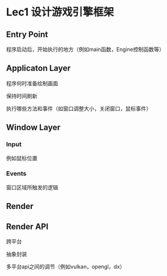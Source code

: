 # Lec1  设计游戏引擎框架

## Entry Point

程序启动后，开始执行的地方（例如main函数，Engine控制函数等）

## Applicaton Layer

程序何时准备绘制画面

保持时间刷新

执行哪些方法和事件（如窗口调整大小，关闭窗口，鼠标事件）

## Window Layer

### Input

例如鼠标位置

### Events

窗口区域所触发的逻辑

## Render

## Render API

跨平台

抽象封装

多平台api之间的调节（例如vulkan，opengl，dx）